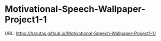 # Motivational-Speech-Wallpaper-Project1-1
URL: https://harutas.github.io/Motivational-Speech-Wallpaper-Project1-1/
